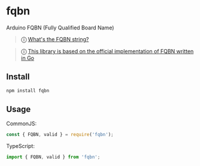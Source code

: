 # fqbn

Arduino FQBN (Fully Qualified Board Name)

> **ⓘ** [What's the FQBN string?](https://arduino.github.io/arduino-cli/dev/FAQ/#whats-the-fqbn-string)

> **ⓘ** [This library is based on the official implementation of FQBN written in Go](https://pkg.go.dev/github.com/arduino/arduino-cli/pkg/fqbn)

## Install

```sh
npm install fqbn
```

## Usage

CommonJS:

```js
const { FQBN, valid } = require('fqbn');
```

TypeScript:

```ts
import { FQBN, valid } from 'fqbn';
```
